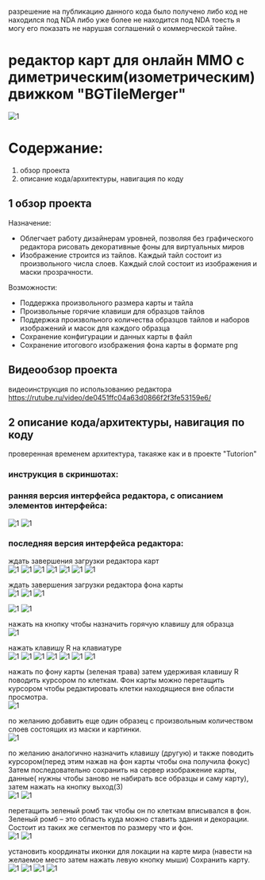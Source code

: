 
разрешение на публикацию данного кода было получено либо код не находился под NDA либо уже более не находится под NDA тоесть я могу его показать не нарушая соглашений о коммерческой тайне.

# редактор карт для онлайн ММО с диметрическим(изометрическим) движком "BGTileMerger"

![1](https://github.com/s2023alek/online-mmo-game-map-editor/blob/e87be97051c87f573f5338f7eb9b3b0d438ece47/README/t.JPG)

# Содержание:
1. обзор проекта
2. описание кода/архитектуры, навигация по коду


## 1 обзор проекта

Назначение:  
- Облегчает работу дизайнерам уровней, позволяя без графического редактора рисовать декоративные фоны для виртуальных миров
- Изображение строится из тайлов. Каждый тайл состоит из произвольного числа слоев. Каждый слой состоит из изображения и маски прозрачности.

Возможности:  
- Поддержка произвольного размера карты и тайла
- Произвольные горячие клавиши для образцов тайлов
- Поддержка произвольного количества образцов тайлов и наборов изображений и масок для каждого образца
- Сохранение конфигурации и данных карты в файл
- Сохранение итогового изображения фона карты в формате png

## Видеообзор проекта

видеоинструкция по использованию редактора 
https://rutube.ru/video/de0451ffc04a63d0866f2f3fe53159e6/



## 2 описание кода/архитектуры, навигация по коду

проверенная временем архитектура, такаяже как и в проекте "Tutorion"


### инструкция в скриншотах:

### ранняя версия интерфейса редактора, с описанием элементов интерфейса:  
![1](https://github.com/s2023alek/online-mmo-game-map-editor/blob/e87be97051c87f573f5338f7eb9b3b0d438ece47/README/appdesc.PNG)
![1](https://github.com/s2023alek/online-mmo-game-map-editor/blob/e87be97051c87f573f5338f7eb9b3b0d438ece47/README/uidesc.PNG)


### последняя версия интерфейса редактора:  


ждать завершения загрузки редактора карт  
![1](https://github.com/s2023alek/online-mmo-game-map-editor/blob/193b6671fdd3d35eea445b8965b2053f60985019/README/0.PNG)
![1](https://github.com/s2023alek/online-mmo-game-map-editor/blob/193b6671fdd3d35eea445b8965b2053f60985019/README/1.PNG)
![1](https://github.com/s2023alek/online-mmo-game-map-editor/blob/193b6671fdd3d35eea445b8965b2053f60985019/README/2.PNG)
![1](https://github.com/s2023alek/online-mmo-game-map-editor/blob/193b6671fdd3d35eea445b8965b2053f60985019/README/3.PNG)
![1](https://github.com/s2023alek/online-mmo-game-map-editor/blob/193b6671fdd3d35eea445b8965b2053f60985019/README/4.PNG)
![1](https://github.com/s2023alek/online-mmo-game-map-editor/blob/193b6671fdd3d35eea445b8965b2053f60985019/README/5.PNG)
![1](https://github.com/s2023alek/online-mmo-game-map-editor/blob/193b6671fdd3d35eea445b8965b2053f60985019/README/6.PNG)

ждать завершения загрузки редактора фона карты  
![1](https://github.com/s2023alek/online-mmo-game-map-editor/blob/193b6671fdd3d35eea445b8965b2053f60985019/README/7.PNG)
![1](https://github.com/s2023alek/online-mmo-game-map-editor/blob/193b6671fdd3d35eea445b8965b2053f60985019/README/8.PNG)
![1](https://github.com/s2023alek/online-mmo-game-map-editor/blob/193b6671fdd3d35eea445b8965b2053f60985019/README/9.PNG)

![1](https://github.com/s2023alek/online-mmo-game-map-editor/blob/193b6671fdd3d35eea445b8965b2053f60985019/README/10.PNG)
![1](https://github.com/s2023alek/online-mmo-game-map-editor/blob/193b6671fdd3d35eea445b8965b2053f60985019/README/11.PNG)

нажать на кнопку чтобы назначить горячую клавишу для образца  
![1](https://github.com/s2023alek/online-mmo-game-map-editor/blob/193b6671fdd3d35eea445b8965b2053f60985019/README/12.PNG)

нажать клавишу R  на клавиатуре  
![1](https://github.com/s2023alek/online-mmo-game-map-editor/blob/193b6671fdd3d35eea445b8965b2053f60985019/README/13.PNG)
![1](https://github.com/s2023alek/online-mmo-game-map-editor/blob/193b6671fdd3d35eea445b8965b2053f60985019/README/14.PNG)
![1](https://github.com/s2023alek/online-mmo-game-map-editor/blob/193b6671fdd3d35eea445b8965b2053f60985019/README/15.PNG)
![1](https://github.com/s2023alek/online-mmo-game-map-editor/blob/193b6671fdd3d35eea445b8965b2053f60985019/README/16.PNG)
![1](https://github.com/s2023alek/online-mmo-game-map-editor/blob/193b6671fdd3d35eea445b8965b2053f60985019/README/17.PNG)
![1](https://github.com/s2023alek/online-mmo-game-map-editor/blob/193b6671fdd3d35eea445b8965b2053f60985019/README/18.PNG)
![1](https://github.com/s2023alek/online-mmo-game-map-editor/blob/193b6671fdd3d35eea445b8965b2053f60985019/README/19.PNG)

нажать по фону карты (зеленая трава) затем удерживая клавишу R поводить курсором по клеткам.
Фон карты можно перетащить курсором чтобы редактировать клетки находящиеся вне области просмотра.  
![1](https://github.com/s2023alek/online-mmo-game-map-editor/blob/193b6671fdd3d35eea445b8965b2053f60985019/README/20.PNG)

по желанию добавить еще один образец с произвольным количеством слоев состоящих из маски и картинки.  
![1](https://github.com/s2023alek/online-mmo-game-map-editor/blob/193b6671fdd3d35eea445b8965b2053f60985019/README/21.PNG)

по желанию аналогично назначить клавишу (другую) и также поводить курсором(перед этим нажав на фон карты чтобы она получила фокус)
Затем последовательно сохранить на сервер изображение карты, данные( нужны чтобы заново не набирать все образцы и саму карту), затем нажать на кнопку выход(3)  
![1](https://github.com/s2023alek/online-mmo-game-map-editor/blob/193b6671fdd3d35eea445b8965b2053f60985019/README/22.PNG)
![1](https://github.com/s2023alek/online-mmo-game-map-editor/blob/193b6671fdd3d35eea445b8965b2053f60985019/README/23.PNG)

перетащить зеленый ромб так чтобы он по клеткам вписывался в фон. Зеленый ромб – это область куда можно ставить здания и декорации. Состоит из таких же сегментов по размеру что и фон.  
![1](https://github.com/s2023alek/online-mmo-game-map-editor/blob/193b6671fdd3d35eea445b8965b2053f60985019/README/24.PNG)
![1](https://github.com/s2023alek/online-mmo-game-map-editor/blob/193b6671fdd3d35eea445b8965b2053f60985019/README/25.PNG)

установить координаты иконки для локации на карте мира (навести на желаемое место затем нажать левую кнопку мыши)
Сохранить карту.  
![1](https://github.com/s2023alek/online-mmo-game-map-editor/blob/193b6671fdd3d35eea445b8965b2053f60985019/README/26.PNG)
![1](https://github.com/s2023alek/online-mmo-game-map-editor/blob/193b6671fdd3d35eea445b8965b2053f60985019/README/27.PNG)
![1](https://github.com/s2023alek/online-mmo-game-map-editor/blob/193b6671fdd3d35eea445b8965b2053f60985019/README/28.PNG)
![1](https://github.com/s2023alek/online-mmo-game-map-editor/blob/193b6671fdd3d35eea445b8965b2053f60985019/README/29.PNG)

